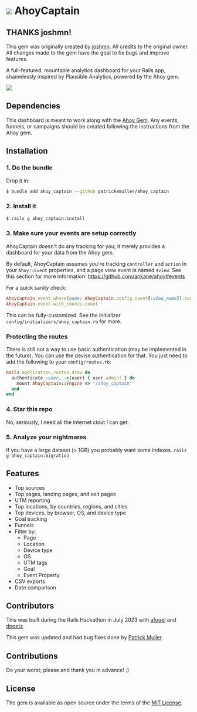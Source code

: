 # <img src="logo.png" style="max-height:100px" /> AhoyCaptain

## THANKS joshmn!

This gem was originally created by [joshmn](https://github.com/joshmn).
All credits to the original owner.
All changes made to the gem have the goal to fix bugs and improve features.

A full-featured, mountable analytics dashboard for your Rails app, shamelessly inspired by Plausible Analytics, powered by the Ahoy gem.

<a href="https://github.com/patrickemuller/ahoy_captain/blob/main/ss.jpg"><img src="ss.jpg" style="max-width:300px" /></a>

## Dependencies

This dashboard is meant to work along with the [Ahoy Gem](https://github.com/ankane/ahoy).
Any events, funnels, or campaigns should be created following the instructions from the Ahoy gem.

## Installation

### 1. Do the bundle

Drop it in:

```bash
$ bundle add ahoy_captain --github patrickemuller/ahoy_captain
```

### 2. Install it

```bash
$ rails g ahoy_captain:install
```

### 3. Make sure your events are setup correctly

AhoyCaptain doesn't do any tracking for you; it merely provides a dashboard for your data from the Ahoy gem. 

By default, AhoyCaptain assumes you're tracking `controller` and `action` in your `Ahoy::Event` properties, and a page view event is named `$view`. See this section for more information: https://github.com/ankane/ahoy#events

For a quick sanity check:

```ruby
AhoyCaptain.event.where(name: AhoyCaptain.config.event[:view_name]).count
AhoyCaptain.event.with_routes.count
```

This can be fully-customized. See the initializer `config/initializers/ahoy_captain.rb` for more.

### Protecting the routes

There is still not a way to use basic authentication (may be implemented in the future).
You can use the devise authentication for that. You just need to add the following to your `config/routes.rb`:

```ruby
Rails.application.routes.draw do
  authenticate :user, ->(user) { user.admin? } do
    mount AhoyCaptain::Engine => "/ahoy_captain"
  end
end
```

### 4. Star this repo

No, seriously, I need all the internet clout I can get.

### 5. Analyze your nightmares

If you have a large dataset (> 1GB) you probably want some indexes. `rails g ahoy_captain:migration`

## Features

* Top sources
* Top pages, landing pages, and exit pages
* UTM reporting
* Top locations, by countries, regions, and cities
* Top devices, by browser, OS, and device type
* Goal tracking
* Funnels
* Filter by:
    * Page
    * Location
    * Device type
    * OS
    * UTM tags
    * Goal
    * Event Property
* CSV exports
* Date comparison

## Contributors

This was built during the Rails Hackathon in July 2023 with [afogel](https://github.com/afogel) and [dnoetz](https://github.com/dnoetz).

This gem was updated and had bug fixes done by [Patrick Muller](https://github.com/patrickemuller/ahoy_captain).

## Contributions

Do your worst; please and thank you in advance! :) 

## License

The gem is available as open source under the terms of the [MIT License](https://opensource.org/licenses/MIT).
